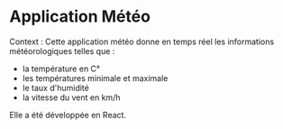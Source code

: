 # Application Météo

Context : 
Cette application météo donne en temps réel les informations météorologiques telles que : 
- la température en C°
- les températures minimale et maximale
- le taux d'humidité
- la vitesse du vent en km/h

Elle a été développée en React.